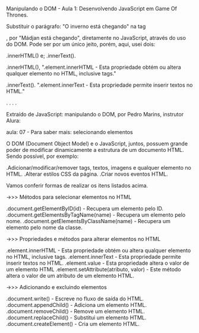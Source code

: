 Manipulando o DOM - Aula 1: Desenvolvendo JavaScript em Game Of Thrones.

Substituir o parágrafo: "O inverno está chegando" na tag <p>, por "Mádjan está chegando", diretamente no JavaScript, através do uso do DOM.
Pode ser por um único jeito, porém, aqui, usei dois:

.innerHTML() e;
.innerText().

.innerHTML(), 
".element.innerHTML - Esta propriedade obtém ou altera qualquer elemento no HTML, inclusive tags."

.innerText().
".element.innerText - Esta propriedade permite inserir textos no HTML."

.
.
.
.

Extraído de JavaScript: manipulando o DOM, por Pedro Marins, instrutor Alura:

aula: 07 - Para saber mais: selecionando elementos

O DOM (Document Object Model) e o JavaScript, juntos, possuem grande poder de modificar dinamicamente a estrutura de um documento HTML. Sendo possível, por exemplo:

.Adicionar/modificar/remover tags, textos, imagens e qualquer elemento no HTML.
.Alterar estilos CSS da página.
.Criar novos eventos HTML.

Vamos conferir formas de realizar os itens listados acima.

->>> Métodos para selecionar elementos no HTML

.document.getElementByID(id) - Recupera um elemento pelo ID.
.document.getElementsByTagName(name) - Recupera um elemento pelo nome.
.document.getElementsByClassName(name) - Recupera um elemento pelo nome da classe.


->>> Propriedades e métodos para alterar elementos no HTML

.element.innerHTML - Esta propriedade obtém ou altera qualquer elemento no HTML, inclusive tags.
.element.innerText - Esta propriedade permite inserir textos no HTML.
.element.value - Esta propriedade altera o valor de um elemento HTML
.element.setAttribute(atributo, valor) - Este método altera o valor de um atributo de um elemento HTML.


->>> Adicionando e excluindo elementos

.document.write() - Escreve no fluxo de saída do HTML.
.document.appendChild() - Adiciona um elemento HTML.
.document.removeChild() - Remove um elemento HTML.
.document.replaceChild() - Substitui um elemento HTML.
.document.createElement() - Cria um elemento HTML.
